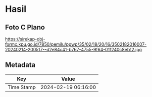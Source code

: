 # Hasil

## Foto C Plano

https://sirekap-obj-formc.kpu.go.id/7850/pemilu/ppwp/35/02/18/20/16/3502182016007-20240214-200517--d2e84c41-b767-4755-9f64-011240c8eb12.jpg


## Metadata

| Key        | Value               |
| ---------- | ------------------- |
| Time Stamp | 2024-02-19 06:16:00 |



